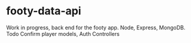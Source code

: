 # footy-data-api

Work in progress, back end for the footy app. Node, Express, MongoDB.
Todo
  Confirm player models, 
  Auth
  Controllers
